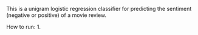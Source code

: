 This is a unigram logistic regression classifier for predicting the sentiment (negative or positive) of a movie review.

How to run:
1. 
